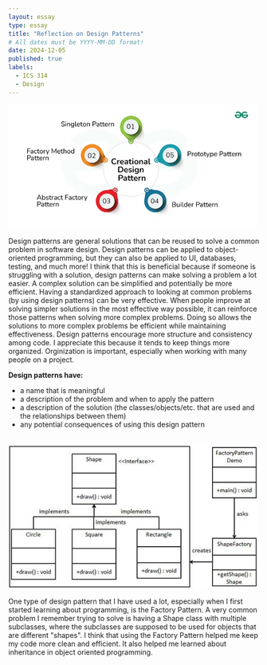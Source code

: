 ```yaml
---
layout: essay
type: essay
title: "Reflection on Design Patterns"
# All dates must be YYYY-MM-DD format!
date: 2024-12-05
published: true
labels:
  - ICS 314
  - Design
---
```


<img src="../img/essays/designPatterns.png" width="500px">

<br>

Design patterns are general solutions that can be reused to solve a common problem in software design. Design patterns can be applied to object-oriented programming, but they can also be applied to UI, databases, testing, and much more! I think that this is beneficial because if someone is struggling with a solution, design patterns can make solving a problem a lot easier. A complex solution can be simplified and potentially be more efficient. Having a standardized approach to looking at common problems (by using design patterns) can be very effective. When people improve at solving simpler solutions in the most effective way possible, it can reinforce those patterns when solving more complex problems. Doing so allows the solutions to more complex problems be efficient while maintaining effectiveness. Design patterns encourage more structure and consistency among code. I appreciate this because it tends to keep things more organized. Orginization is important, especially when working with many people on a project.

**Design patterns have:**
- a name that is meaningful
- a description of the problem and when to apply the pattern
- a description of the solution (the classes/objects/etc. that are used and the relationships between them)
- any potential consequences of using this design pattern

<br>

<img src="../img/essays/factoryPattern.png" width="500">

<br>

One type of design pattern that I have used a lot, especially when I first started learning about programming, is the Factory Pattern. A very common problem I remember trying to solve is having a Shape class with multiple subclasses, where the subclasses are supposed to be used for objects that are different "shapes". I think that using the Factory Pattern helped me keep my code more clean and efficient. It also helped me learned about inheritance in object oriented programming.

